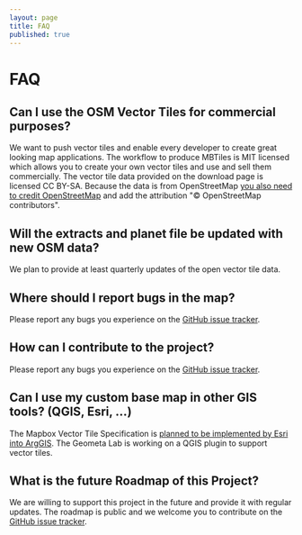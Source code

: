 ```yaml
---
layout: page
title: FAQ
published: true
---
```


# FAQ

## Can I use the OSM Vector Tiles for commercial purposes?

We want to push vector tiles and enable every developer to create great looking map applications.
The workflow to produce MBTiles is MIT licensed which allows you to create your own vector tiles
and use and sell them commercially. The vector tile data provided on the download page is licensed CC BY-SA.
Because the data is from OpenStreetMap [you also need to credit OpenStreetMap](http://www.openstreetmap.org/copyright)
and add the attribution "© OpenStreetMap contributors".

## Will the extracts and planet file be updated with new OSM data?

We plan to provide at least quarterly updates of the open vector tile data.

## Where should I report bugs in the map?

Please report any bugs you experience on the [GitHub issue tracker](https://github.com/osm2vectortiles/osm2vectortiles/issues).

## How can I contribute to the project?

Please report any bugs you experience on the [GitHub issue tracker](https://github.com/osm2vectortiles/).

## Can I use my custom base map in other GIS tools? (QGIS, Esri, ...)

The Mapbox Vector Tile Specification is [planned to be implemented by Esri into ArgGIS](http://blogs.esri.com/esri/arcgis/2015/07/20/vector-tiles-preview/).
The Geometa Lab is working on a QGIS plugin to support vector tiles.

## What is the future Roadmap of this Project?

We are willing to support this project in the future and provide it with
regular updates. The roadmap is public and we welcome you to contribute
on the [GitHub issue tracker](https://github.com/osm2vectortiles/osm2vectortiles/issues).
